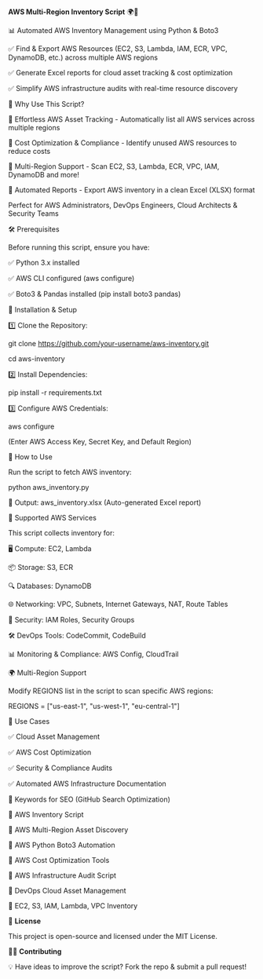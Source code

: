 **AWS Multi-Region Inventory Script** 🌍🚀

📊 Automated AWS Inventory Management using Python & Boto3

✅ Find & Export AWS Resources (EC2, S3, Lambda, IAM, ECR, VPC, DynamoDB, etc.) across multiple AWS regions

✅ Generate Excel reports for cloud asset tracking & cost optimization

✅ Simplify AWS infrastructure audits with real-time resource discovery


🚀 Why Use This Script?

🔹 Effortless AWS Asset Tracking - Automatically list all AWS services across multiple regions

🔹 Cost Optimization & Compliance - Identify unused AWS resources to reduce costs

🔹 Multi-Region Support - Scan EC2, S3, Lambda, ECR, VPC, IAM, DynamoDB and more!

🔹 Automated Reports - Export AWS inventory in a clean Excel (XLSX) format

Perfect for AWS Administrators, DevOps Engineers, Cloud Architects & Security Teams


🛠 Prerequisites

Before running this script, ensure you have:

✅ Python 3.x installed

✅ AWS CLI configured (aws configure)

✅ Boto3 & Pandas installed (pip install boto3 pandas)


🔧 Installation & Setup

1️⃣ Clone the Repository:

git clone https://github.com/your-username/aws-inventory.git

cd aws-inventory


2️⃣ Install Dependencies:

pip install -r requirements.txt


3️⃣ Configure AWS Credentials:

aws configure

(Enter AWS Access Key, Secret Key, and Default Region)



🎯 How to Use

Run the script to fetch AWS inventory:

python aws_inventory.py

📂 Output: aws_inventory.xlsx (Auto-generated Excel report)

📜 Supported AWS Services

This script collects inventory for:

🖥️ Compute: EC2, Lambda

📦 Storage: S3, ECR

🔍 Databases: DynamoDB

🌐 Networking: VPC, Subnets, Internet Gateways, NAT, Route Tables

🔐 Security: IAM Roles, Security Groups

🛠️ DevOps Tools: CodeCommit, CodeBuild

📊 Monitoring & Compliance: AWS Config, CloudTrail

🌍 Multi-Region Support

Modify REGIONS list in the script to scan specific AWS regions:

REGIONS = ["us-east-1", "us-west-1", "eu-central-1"]

🚀 Use Cases

✅ Cloud Asset Management

✅ AWS Cost Optimization

✅ Security & Compliance Audits

✅ Automated AWS Infrastructure Documentation


🎯 Keywords for SEO (GitHub Search Optimization)

🔹 AWS Inventory Script

🔹 AWS Multi-Region Asset Discovery

🔹 AWS Python Boto3 Automation

🔹 AWS Cost Optimization Tools

🔹 AWS Infrastructure Audit Script

🔹 DevOps Cloud Asset Management

🔹 EC2, S3, IAM, Lambda, VPC Inventory


📜 **License**

This project is open-source and licensed under the MIT License.


👨‍💻 **Contributing**

💡 Have ideas to improve the script? Fork the repo & submit a pull request!
